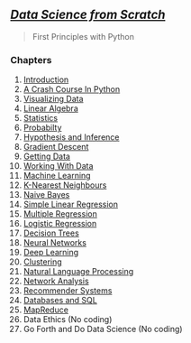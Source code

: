 ---
---
## [_Data Science from Scratch_](https://www.oreilly.com/library/view/data-science-from/9781492041122/)
> First Principles with Python

### Chapters

1. [Introduction](./1_introduction)
2. [A Crash Course In Python](./2_a_crash_course_in_python)
3. [Visualizing Data](./3_visualizing_data)
4. [Linear Algebra](./4_linear_algebra)
5. [Statistics](./5_statistics)
6. [Probabilty](./6_probability)
7. [Hypothesis and Inference](./7_hypothesis_and_inference)
8. [Gradient Descent](./8_gradient_descent)
9. [Getting Data](./9_getting_data)
10. [Working With Data](./10_working_with_data)
11. [Machine Learning](./11_machine_learning)
12. [K-Nearest Neighbours](./12_k_nearest_neighbors)
13. [Naive Bayes](./13_naive_bayes)
14. [Simple Linear Regression](./14_simple_linear_regression)
15. [Multiple Regression](./15_multiple_regression)
16. [Logistic Regression](./16_logistic_regression)
17. [Decision Trees](./17_decision_trees)
18. [Neural Networks](./18_neural_networks)
19. [Deep Learning](./19_deep_learning)
20. [Clustering](./20_clustering)
21. [Natural Language Processing](./21_natural_language_processing)
22. [Network Analysis](./22_network_analysis)
23. [Recommender Systems](./23_recommender_systems)
24. [Databases and SQL](./24_databases_and_sql)
25. [MapReduce](./25_mapreduce)
26. Data Ethics (No coding)
27. Go Forth and Do Data Science (No coding)
